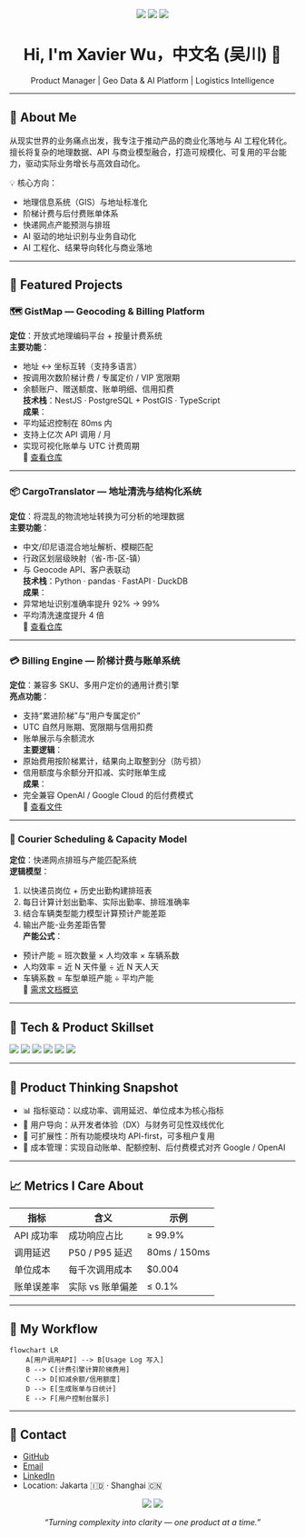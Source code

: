 <!-- 封面徽章 -->
<p align="center">
  <img src="https://img.shields.io/badge/Role-Product%20Manager-4B8BFF" />
  <img src="https://img.shields.io/badge/Focus-Geo%20API%20%7C%20Billing%20Platform%20%7C%20Logistics%20AI-blueviolet" />
  <img src="https://img.shields.io/badge/Location-🌏%20Jakarta%20%7C%20Shanghai-brightgreen" />
</p>

<h1 align="center">Hi, I'm Xavier Wu，中文名 (吴川) 👋</h1>
<p align="center">
  Product Manager | Geo Data & AI Platform | Logistics Intelligence
</p>

---

## 🧭 About Me
从现实世界的业务痛点出发，我专注于推动产品的商业化落地与 AI 工程化转化。  
擅长将复杂的地理数据、API 与商业模型融合，打造可规模化、可复用的平台能力，驱动实际业务增长与高效自动化。

💡 核心方向：
- 地理信息系统（GIS）与地址标准化  
- 阶梯计费与后付费账单体系  
- 快递网点产能预测与排班  
- AI 驱动的地址识别与业务自动化  
- AI 工程化、结果导向转化与商业落地  

---

## 🚀 Featured Projects

### 🗺️ GistMap — Geocoding & Billing Platform
**定位**：开放式地理编码平台 + 按量计费系统  
**主要功能**：
- 地址 ↔ 坐标互转（支持多语言）  
- 按调用次数阶梯计费 / 专属定价 / VIP 宽限期  
- 余额账户、赠送额度、账单明细、信用扣费  
**技术栈**：NestJS · PostgreSQL + PostGIS · TypeScript  
**成果**：
- 平均延迟控制在 80ms 内  
- 支持上亿次 API 调用 / 月  
- 实现可视化账单与 UTC 计费周期  
🔗 [查看仓库](https://github.com/ciby9833/GistMap)

---

### 📦 CargoTranslator — 地址清洗与结构化系统
**定位**：将混乱的物流地址转换为可分析的地理数据  
**主要功能**：
- 中文/印尼语混合地址解析、模糊匹配  
- 行政区划层级映射（省-市-区-镇）  
- 与 Geocode API、客户表联动  
**技术栈**：Python · pandas · FastAPI · DuckDB  
**成果**：
- 异常地址识别准确率提升 92% → 99%  
- 平均清洗速度提升 4 倍  
🔗 [查看仓库](https://github.com/ciby9833/CargoTranslator)

---

### 💳 Billing Engine — 阶梯计费与账单系统
**定位**：兼容多 SKU、多用户定价的通用计费引擎  
**亮点功能**：
- 支持“累进阶梯”与“用户专属定价”  
- UTC 自然月账期、宽限期与信用扣费  
- 账单展示与余额流水  
**主要逻辑**：
- 原始费用按阶梯累计，结果向上取整到分（防亏损）  
- 信用额度与余额分开扣减、实时账单生成  
**成果**：
- 完全兼容 OpenAI / Google Cloud 的后付费模式  
🔗 [查看文件](https://github.com/ciby9833/GistMap/blob/main/backend-node/src/billing/pricing-engine.service.ts)

---

### 🚚 Courier Scheduling & Capacity Model
**定位**：快递网点排班与产能匹配系统  
**逻辑模型**：
1. 以快递员岗位 + 历史出勤构建排班表  
2. 每日计算计划出勤率、实际出勤率、排班准确率  
3. 结合车辆类型能力模型计算预计产能差距  
4. 输出产能-业务差距告警  
**产能公式**：
- 预计产能 = 班次数量 × 人均效率 × 车辆系数  
- 人均效率 = 近 N 天件量 ÷ 近 N 天人天  
- 车辆系数 = 车型单班产能 ÷ 平均产能  
🔗 [需求文档概览](#)

---

## 🧩 Tech & Product Skillset
<p>
  <img src="https://img.shields.io/badge/Product-JTBD%20%7C%20Roadmap%20%7C%20PRD-blue" />
  <img src="https://img.shields.io/badge/Data-PostgreSQL%20%7C%20DuckDB%20%7C%20PostGIS-orange" />
  <img src="https://img.shields.io/badge/Backend-NestJS%20%7C%20Node.js%20%7C%20FastAPI-lightgrey" />
  <img src="https://img.shields.io/badge/Design-Figma%20%7C%20Flowchart%20%7C%20Userflow-ff69b4" />
  <img src="https://img.shields.io/badge/Cloud-GCP%20%7C%20AWS%20%7C%20Vercel-yellow" />
  <img src="https://img.shields.io/badge/Tools-Notion%20%7C%20Feishu%20%7C%20Cursor-green" />
</p>

---

## 🧮 Product Thinking Snapshot
- 📊 指标驱动：以成功率、调用延迟、单位成本为核心指标  
- 🧠 用户导向：从开发者体验（DX）与财务可见性双线优化  
- 🔁 可扩展性：所有功能模块均 API-first，可多租户复用  
- 🧾 成本管理：实现自动账单、配额控制、后付费模式对齐 Google / OpenAI

---

## 📈 Metrics I Care About
| 指标 | 含义 | 示例 |
|------|------|------|
| API 成功率 | 成功响应占比 | ≥ 99.9% |
| 调用延迟 | P50 / P95 延迟 | 80ms / 150ms |
| 单位成本 | 每千次调用成本 | $0.004 |
| 账单误差率 | 实际 vs 账单偏差 | ≤ 0.1% |

---

## 🧭 My Workflow

```mermaid
flowchart LR
    A[用户调用API] --> B[Usage Log 写入]
    B --> C[计费引擎计算阶梯费用]
    C --> D[扣减余额/信用额度]
    D --> E[生成账单与日统计]
    E --> F[用户控制台展示]
```

---

## 🪪 Contact

- [GitHub](https://github.com/ciby9833)
- [Email](mailto:noelgfr@gmail.com)
- [LinkedIn](https://www.linkedin.com/in/%E5%B7%9D%EF%BC%88xavier%EF%BC%89-%E5%90%B4-583526223)
- Location: Jakarta 🇮🇩 · Shanghai 🇨🇳

<p align="center">
  <img src="https://img.shields.io/github/followers/ciby9833?label=Follow%20Me&style=social" />
  <img src="https://img.shields.io/github/stars/ciby9833?label=Stars&style=social" />
</p>

<p align="center">
  <i>“Turning complexity into clarity — one product at a time.”</i>
</p>


